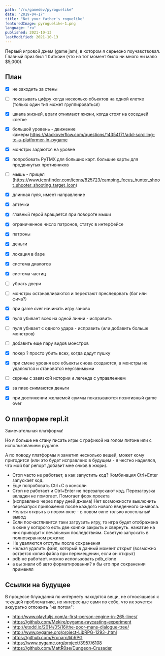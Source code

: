 ```yaml
---
path: "/ru/gamedev/pyroguelike"
date: "2019-04-17"
title: "Not your father's roguelike"
featuredImage: pyroguelike-1.png
language: "ru"
published: 2021-10-13
lastModified: 2021-10-13
---
```


Первый игровой джем (game jam), в котором я серьезно поучавствовал. Главный приз был 1 биткоин (что на тот момент было ни много ни мало $5,000).

## План

- [x] не заходить за стены
- [ ] показывать цифру когда несколько объектов на одной клетке (только один тип может группироваться)
- [x] шкала жизней, враги отнимают жизни, когда стоят на соседней клетке
- [x] большой уровень - движение камеры https://stackoverflow.com/questions/14354171/add-scrolling-to-a-platformer-in-pygame
- [x] монстры задаются на уровне
- [x] попробовать PyTMX для больших карт. большие карты для продвинутых противников
- [ ] мышь - прицел (https://www.iconfinder.com/icons/825723/camping_focus_hunter_shoot_shooter_shooting_target_icon)
- [x] длинная пуля, имеет направление
- [x] аптечки
- [x] главный герой вращается при повороте мыши
- [x] ограниченное число патронов, статус в интерфейсе
- [x] патроны
- [x] деньги
- [x] локация в баре
- [x] система диалогов

- [x] система частиц
- [ ] убрать двери
- [ ] монстры останавливаются и перестают преследовать (баг или фича?)
- [x] при game over начинать игру заново
- [x] пуля убивает всех на одной линии - исправить
- [ ] пуля убивает с одного удара - исправить (или добавить больше монстров)
- [ ] добавить еще пару видов монстров

- [x] покер ? просто убить всех, когда дадут пушку
- [x] при смене уровня все объекты снова создаются, а монстры не удаляются и становятся неуязвимыми
- [ ] скрины с завязкой истории и легенда с управлением
- [x] за пиво снимаются деньги
- [x] при достижении желаемой суммы показываются позитивный game over

## О платформе repl.it

Замечательная платформа!

Но я больше не стану писать игры с графикой на голом питоне или с использованием pygame.

А по поводу платформы я заметил несколько вещей, может кому пригодится (или это будет исправлено в будущем - я честно надеялся, что мой баг репорт добавит мне очков в жюри).

- Стоп часто не работает, а как запустить код? Комбинация Ctrl+Enter запускает код.
- Еще попробовать Ctrl+C в консоли
- Стоп не работает и Ctrl+Enter не перезапускают код. Перезагрузка вкладки не помогает. Помогает форк проекта
- (исправлено через пару дней джема) Нет возможности выключить перезапуск приложения после каждого нового введенного символа.
- Нельзя открыть в новом окне - в новом окне только консольный вывод
- Если посчастливится таки загрузить игру, то игра будет отображена в окне у которого есть две конпки закрыть и свернуть. нажатие на них приводит к печальным последствиям. Советую запускать в полноэкранном режиме
- Не удаляются отступы после сохранения
- Нельзя удалить файл, который в данный момент открыт (возможно остается копия файла при перемещении, если он открыт)
- pdb не работает. можно использовать pdb_clone
- а вы знали об авто форматировании? я бы его при сохранении применял

## Ссылки на будущее

В процессе блуждания по интернету находятся вещи, не относящиеся к текущей проблематике, но интересные сами по себе, что их хочется аккуратно отложить "на потом":

- http://www.playfuljs.com/a-first-person-engine-in-265-lines/
- https://github.com/Mekire/pygame-raycasting-experiment
- http://etodd.io/2014/05/16/the-poor-mans-dialogue-tree/
- http://www.pygame.org/project-LibRPG-1293-.html
- https://github.com/Eronarn/libRPG
- https://www.pygame.org/project/3957/6108
- https://github.com/MattR0se/Dungeon-Crusader